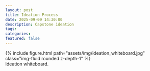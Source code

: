 ```yaml
---
layout: post
title: Ideation Process
date: 2025-09-09 14:30:00
description: Capstone ideation
tags:
categories: 
featured: false
---
```


<div class="row mt-3">
    <div class="col-sm mt-3 mt-md-0">
        {% include figure.html path="assets/img/ideation_whiteboard.jpg" class="img-fluid rounded z-depth-1" %}
    </div>
</div>
<div class="caption">
    Ideation whiteboard.
</div>